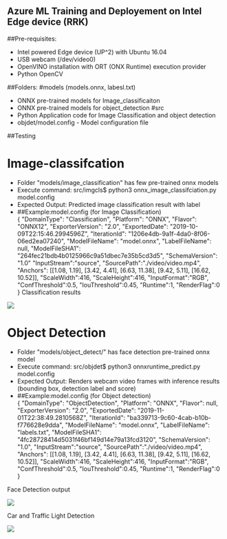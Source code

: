 ## Azure ML Training and Deployement on Intel Edge device (RRK)

##Pre-requisites:
 - Intel powered Edge device (UP^2) with Ubuntu 16.04
 - USB webcam (/dev/video0)
 - OpenVINO installation with ORT (ONX Runtime) execution provider
 - Python OpenCV 

##Folders:
 #models (models.onnx, labesl.txt)
   - ONNX pre-trained models for Image_classificaiton
   - ONNX pre-trained models for object_detection
 #src
   - Python Application code for Image Classification and object detection
   - objdet/model.config - Model configuration file

##Testing
 # Image-classifcation
   - Folder "models/image_classification" has few pre-trained onnx models
   - Execute command: src/imgcls$ python3 onnx_image_classifciation.py  model.config
   - Expected Output: Predicted image classification result with label 
   -
     ##Example:model.config (for Image Classification)  
  {
  "DomainType": "Classification",
  "Platform": "ONNX",
  "Flavor": "ONNX12",
  "ExporterVersion": "2.0",
  "ExportedDate": "2019-10-09T22:15:46.2994596Z",
  "IterationId": "1206e4db-9a1f-4da0-8f06-06ed2ea07240",
  "ModelFileName": "model.onnx",
  "LabelFileName": null,
  "ModelFileSHA1": "264fec21bdb4b0125966c9a51dbec7e35b5cd3d5",
  "SchemaVersion": "1.0"
  "InputStream":"source",
  "SourcePath":"./video/video.mp4",
  "Anchors": [[1.08, 1.19], [3.42, 4.41],  [6.63, 11.38],  [9.42, 5.11],  [16.62, 10.52]],
  "ScaleWidth":416,
  "ScaleHeight":416,
  "InputFormat":"RGB",
  "ConfThreshold":0.5,
  "IouThreshold":0.45,
  "Runtime":1,
  "RenderFlag":0
}
   Classification results  

   ![](/output/cat.png) 

 # Object Detection
   - Folder "models/object_detect/" has face detection pre-trained onnx model
   - Execute command: src/objdet$ python3 onnxruntime_predict.py model.config
   - Expected Output: Renders webcam video frames with inference results (bounding box, detection label and score)
   -
     ##Example:model.config (for Object detection)  
  {
    "DomainType": "ObjectDetection",
    "Platform": "ONNX",
    "Flavor": null,
    "ExporterVersion": "2.0",
    "ExportedDate": "2019-11-01T22:38:49.2810568Z",
    "IterationId": "ba339713-9c60-4cab-b10b-f776628e9dda",
    "ModelFileName": "model.onnx",
    "LabelFileName": "labels.txt",
    "ModelFileSHA1": "4fc28728414d5031f46bf149d14e79a13fcd3120",
    "SchemaVersion": "1.0",
    "InputStream":"source",
    "SourcePath":"./video/video.mp4",
    "Anchors": [[1.08, 1.19], [3.42, 4.41],  [6.63, 11.38],  [9.42, 5.11],  [16.62, 10.52]],
    "ScaleWidth":416,
    "ScaleHeight":416,
    "InputFormat":"RGB",
    "ConfThreshold":0.5,
    "IouThreshold":0.45,
    "Runtime":1,
    "RenderFlag":0
  }

   Face Detection output 

   ![](/output/objDet-FaceDetection.png) 

   Car and Traffic Light Detection

   ![](/output/ObjDet-CarNTrafficLight.png)  

